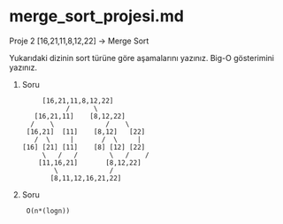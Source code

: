 # merge_sort_projesi.md

Proje 2
[16,21,11,8,12,22] -> Merge Sort

Yukarıdaki dizinin sort türüne göre aşamalarını yazınız.
Big-O gösterimini yazınız.

1. Soru

            [16,21,11,8,12,22] 
                  /      \     
          [16,21,11]    [8,12,22]
         /    \             /    \  
        [16,21]  [11]    [8,12]   [22]
          /  \     |       /  \     |
       [16] [21] [11]    [8] [12] [22]
            \   /   /        \   /    /
           [11,16,21]       [8,12,22]
               \             /
              [8,11,12,16,21,22] 

2. Soru

        O(n*(logn))
        
